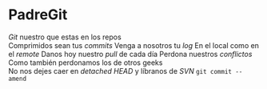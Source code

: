 # PadreGit

*Git* nuestro que estas en los repos  
Comprimidos sean tus *commits* 
Venga a nosotros tu *log*
En el local como en el *remote* 
Danos hoy nuestro *pull* de cada día 
Perdona nuestros *conflictos* 
Como también perdonamos los de otros geeks  
No nos dejes caer en *detached HEAD* 
y líbranos de *SVN*
`git commit --amend`
